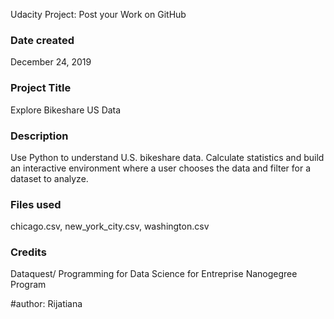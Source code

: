 Udacity Project: Post your Work on GitHub
### Date created
December 24, 2019

### Project Title
Explore Bikeshare US Data

### Description
Use Python to understand U.S. bikeshare data. Calculate statistics and build an interactive environment where a user
chooses the data and filter for a dataset to analyze.

### Files used
chicago.csv, new_york_city.csv, washington.csv

### Credits
Dataquest/ Programming for Data Science for Entreprise Nanogegree Program

#author:  Rijatiana
